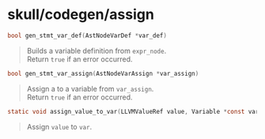 # skull/codegen/assign

```c
bool gen_stmt_var_def(AstNodeVarDef *var_def)
```

> Builds a variable definition from `expr_node`.
> \
> Return `true` if an error occurred.

```c
bool gen_stmt_var_assign(AstNodeVarAssign *var_assign)
```

> Assign a to a variable from `var_assign`.
> \
> Return `true` if an error occurred.

```c
static void assign_value_to_var(LLVMValueRef value, Variable *const var)
```

> Assign `value` to `var`.

